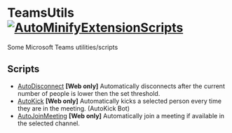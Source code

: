# TeamsUtils [![AutoMinifyExtensionScripts](https://github.com/dikahdoff/TeamsUtils/actions/workflows/main.yml/badge.svg?branch=main)](https://github.com/dikahdoff/TeamsUtils/actions/workflows/main.yml)
Some Microsoft Teams utilities/scripts

## Scripts
- [AutoDisconnect](scripts/AutoDisconnect.js)
  **[Web only]** Automatically disconnects after the current number of people is lower then the set threshold.
- [AutoKick](scripts/AutoKick.js)
  **[Web only]** Automatically kicks a selected person every time they are in the meeting. (AutoKick Bot)
- [AutoJoinMeeting](scripts/AutoJoinMeeting.js)
  **[Web only]** Automatically join a meeting if available in the selected channel.
